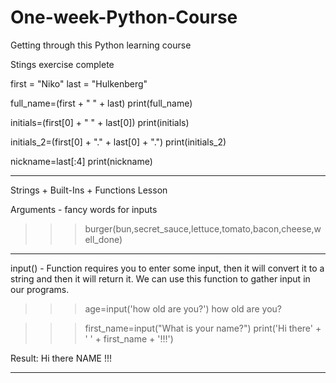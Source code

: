 # One-week-Python-Course
Getting through this Python learning course

Stings exercise complete

first = "Niko"
last = "Hulkenberg"

full_name=(first + " " + last)
print(full_name)

initials=(first[0] + " " + last[0])
print(initials)

initials_2=(first[0] + "." + last[0] + ".")
print(initials_2)

nickname=last[:4]
print(nickname)


-----------------------------------------------

Strings + Built-Ins + Functions Lesson

Arguments - fancy words for inputs

>>> burger(bun,secret_sauce,lettuce,tomato,bacon,cheese,well_done)

-----------------------------------------------

input() - Function requires you to enter some input, then it will convert it to a string and then it will return it. We can use this function to gather input in our programs.

>>>age=input('how old are you?')
how old are you?

>>>first_name=input("What is your name?")
print('Hi there' + ' ' + first_name + '!!!')

Result: Hi there NAME !!!

-----------------------------------------------
